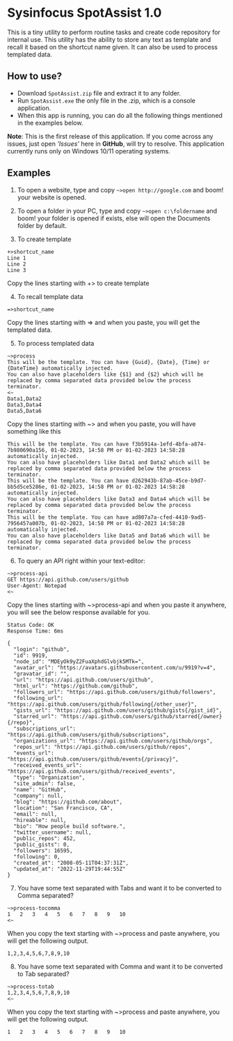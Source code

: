# Sysinfocus SpotAssist 1.0
This is a tiny utility to perform routine tasks and create code repository for internal use. This utility has the ability to store any text as template and recall it based on the shortcut name given. It can also be used to process templated data.

## How to use?
- Download `SpotAssist.zip` file and extract it to any folder.
- Run `SpotAssist.exe` the only file in the .zip, which is a console application.
- When this app is running, you can do all the following things mentioned in the examples below.

**Note**: This is the first release of this application. If you come across any issues, just open *'Issues'* here in **GitHub**, will try to resolve. This application currently runs only on Windows 10/11 operating systems.


## Examples
1. To open a website, type and copy `~>open http://google.com` and boom! your website is opened.

2. To open a folder in your PC, type and copy `~>open c:\foldername` and boom! your folder is opened if exists, else will open the Documents folder by default.

3. To create template
```
+>shortcut_name
Line 1
Line 2
Line 3
```
Copy the lines starting with +> to create template

4. To recall template data
```
=>shortcut_name
```
Copy the lines starting with => and when you paste, you will get the templated data.

5. To process templated data
```
~>process
This will be the template. You can have {Guid}, {Date}, {Time} or {DateTime} automatically injected.
You can also have placeholders like {$1} and {$2} which will be replaced by comma separated data provided below the process terminator.
<~
Data1,Data2
Data3,Data4
Data5,Data6
```
Copy the lines starting with ~> and when you paste, you will have something like this
```
This will be the template. You can have f3b5914a-1efd-4bfa-a874-7b980690a156, 01-02-2023, 14:58 PM or 01-02-2023 14:58:28 automatically injected.
You can also have placeholders like Data1 and Data2 which will be replaced by comma separated data provided below the process terminator.
This will be the template. You can have d262943b-87ab-45ce-b9d7-bb5d5ce5286e, 01-02-2023, 14:58 PM or 01-02-2023 14:58:28 automatically injected.
You can also have placeholders like Data3 and Data4 which will be replaced by comma separated data provided below the process terminator.
This will be the template. You can have ad807a7a-cfed-4410-9ad5-7956457a007b, 01-02-2023, 14:58 PM or 01-02-2023 14:58:28 automatically injected.
You can also have placeholders like Data5 and Data6 which will be replaced by comma separated data provided below the process terminator.
```

6. To query an API right within your text-editor:
```
~>process-api
GET https://api.github.com/users/github
User-Agent: Notepad
<~
```
Copy the lines starting with ~>process-api and when you paste it anywhere, you will see the below response available for you.
```
Status Code: OK
Response Time: 6ms

{
  "login": "github",
  "id": 9919,
  "node_id": "MDEyOk9yZ2FuaXphdGlvbjk5MTk=",
  "avatar_url": "https://avatars.githubusercontent.com/u/9919?v=4",
  "gravatar_id": "",
  "url": "https://api.github.com/users/github",
  "html_url": "https://github.com/github",
  "followers_url": "https://api.github.com/users/github/followers",
  "following_url": "https://api.github.com/users/github/following{/other_user}",
  "gists_url": "https://api.github.com/users/github/gists{/gist_id}",
  "starred_url": "https://api.github.com/users/github/starred{/owner}{/repo}",
  "subscriptions_url": "https://api.github.com/users/github/subscriptions",
  "organizations_url": "https://api.github.com/users/github/orgs",
  "repos_url": "https://api.github.com/users/github/repos",
  "events_url": "https://api.github.com/users/github/events{/privacy}",
  "received_events_url": "https://api.github.com/users/github/received_events",
  "type": "Organization",
  "site_admin": false,
  "name": "GitHub",
  "company": null,
  "blog": "https://github.com/about",
  "location": "San Francisco, CA",
  "email": null,
  "hireable": null,
  "bio": "How people build software.",
  "twitter_username": null,
  "public_repos": 452,
  "public_gists": 0,
  "followers": 16595,
  "following": 0,
  "created_at": "2008-05-11T04:37:31Z",
  "updated_at": "2022-11-29T19:44:55Z"
}
```

7. You have some text separated with Tabs and want it to be converted to Comma separated?

```
~>process-tocomma
1	2	3	4	5	6	7	8	9	10
<~
```
When you copy the text starting with ~>process and paste anywhere, you will get the following output.
```
1,2,3,4,5,6,7,8,9,10
```

8. You have some text separated with Comma and want it to be converted to Tab separated?

```
~>process-totab
1,2,3,4,5,6,7,8,9,10
<~
```
When you copy the text starting with ~>process and paste anywhere, you will get the following output.
```
1	2	3	4	5	6	7	8	9	10
```
